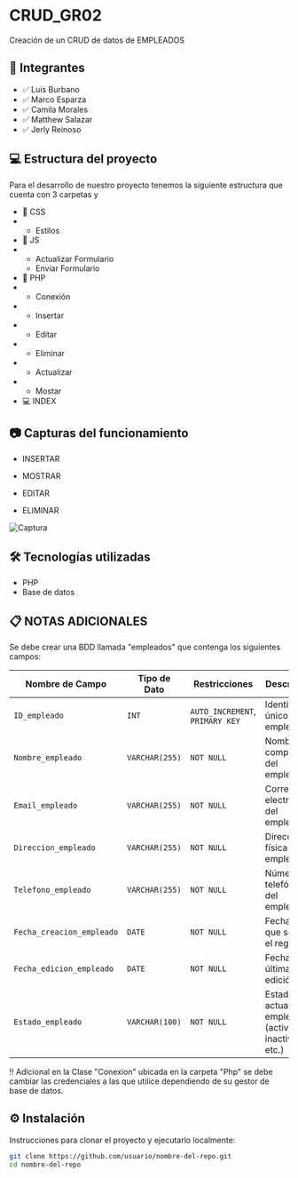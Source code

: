 # CRUD_GR02

Creación de un CRUD de datos de EMPLEADOS

## 🚀 Integrantes

- ✅ Luis Burbano
- ✅ Marco Esparza
- ✅ Camila Morales
- ✅ Matthew Salazar
- ✅ Jerly Reinoso

## 💻 Estructura del proyecto

Para el desarrollo de nuestro proyecto tenemos la siguiente estructura que cuenta con 3 carpetas y 
- 📂 CSS
- - Estilos
- 📂 JS
- - Actualizar Formulario
  - Enviar Formulario
- 📂 PHP
- - Conexión
- - Insertar
- - Editar
- - Eliminar
- - Actualizar
- - Mostar
- 💻 INDEX

## 📷 Capturas del funcionamiento

- INSERTAR 

- MOSTRAR

- EDITAR

- ELIMINAR

![Captura](ruta/a/la/imagen.png)

## 🛠️ Tecnologías utilizadas

- PHP
- Base de datos

## 📋 NOTAS ADICIONALES
Se debe crear una BDD llamada "empleados" que contenga los siguientes campos: 

| Nombre de Campo           | Tipo de Dato     | Restricciones                   | Descripción                           |
|--------------------------|------------------|--------------------------------|-------------------------------------|
| `ID_empleado`            | `INT`            | `AUTO_INCREMENT`, `PRIMARY KEY`| Identificador único del empleado    |
| `Nombre_empleado`        | `VARCHAR(255)`   | `NOT NULL`                     | Nombre completo del empleado         |
| `Email_empleado`         | `VARCHAR(255)`   | `NOT NULL`                     | Correo electrónico del empleado      |
| `Direccion_empleado`     | `VARCHAR(255)`   | `NOT NULL`                     | Dirección física del empleado         |
| `Telefono_empleado`      | `VARCHAR(255)`   | `NOT NULL`                     | Número telefónico del empleado        |
| `Fecha_creacion_empleado`| `DATE`           | `NOT NULL`                     | Fecha en que se creó el registro      |
| `Fecha_edicion_empleado` | `DATE`           | `NOT NULL`                     | Fecha de la última edición            |
| `Estado_empleado`        | `VARCHAR(100)`   | `NOT NULL`                     | Estado actual del empleado (activo, inactivo, etc.) |

‼️ Adicional en la Clase "Conexion" ubicada en la carpeta "Php" se debe cambiar las credenciales a las que utilice dependiendo de su gestor de base de datos.


## ⚙️ Instalación

Instrucciones para clonar el proyecto y ejecutarlo localmente:

```bash
git clone https://github.com/usuario/nombre-del-repo.git
cd nombre-del-repo
